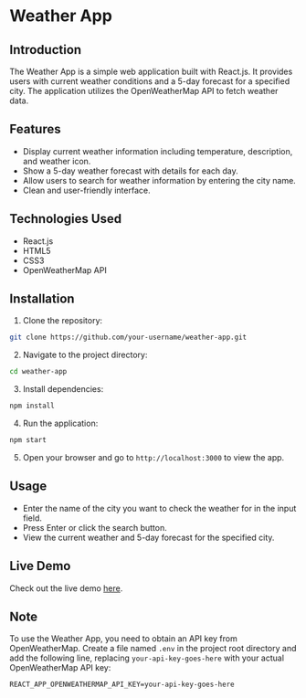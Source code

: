 # Weather App

## Introduction

The Weather App is a simple web application built with React.js. It provides users with current weather conditions and a 5-day forecast for a specified city. The application utilizes the OpenWeatherMap API to fetch weather data.

## Features

- Display current weather information including temperature, description, and weather icon.
- Show a 5-day weather forecast with details for each day.
- Allow users to search for weather information by entering the city name.
- Clean and user-friendly interface.

## Technologies Used

- React.js
- HTML5
- CSS3
- OpenWeatherMap API

## Installation

1. Clone the repository:

```bash
git clone https://github.com/your-username/weather-app.git

```

2. Navigate to the project directory:

```bash
cd weather-app

```

3. Install dependencies:

```bash
npm install
```

4. Run the application:

```bash
npm start

```

5. Open your browser and go to `http://localhost:3000` to view the app.

## Usage

- Enter the name of the city you want to check the weather for in the input field.
- Press Enter or click the search button.
- View the current weather and 5-day forecast for the specified city.

## Live Demo

Check out the live demo [here](https://genuine-parfait-ada97f.netlify.app/).

## Note

To use the Weather App, you need to obtain an API key from OpenWeatherMap. Create a file named `.env` in the project root directory and add the following line, replacing `your-api-key-goes-here` with your actual OpenWeatherMap API key:

```plaintext
REACT_APP_OPENWEATHERMAP_API_KEY=your-api-key-goes-here
```
